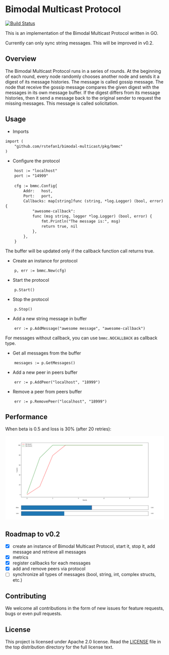 # Bimodal Multicast Protocol

[![Build Status](https://semaphoreci.com/api/v1/rstefan1-11/bimodal-multicast/branches/master/shields_badge.svg)](https://semaphoreci.com/rstefan1-11/bimodal-multicast)

This is an implementation of the Bimodal Multicast Protocol written in GO.

Currently can only sync string messages. This will be improved in v0.2.

## Overview

The Bimodal Multicast Protocol runs in a series of rounds.
At the beginning of each round, every node randomly chooses another node and
sends it a digest of its message histories. The message is called gossip
message.
The node that receive the gossip message compares the given digest with the
messages in its own message buffer.
If the digest differs from its message histories, then it send a message
back to the original sender to request the missing messages. This message is
called solicitation.

## Usage

* Imports

```golang
import (
    "github.com/rstefan1/bimodal-multicast/pkg/bmmc"
)
```

* Configure the protocol

```golang
    host := "localhost"
    port := "14999"

    cfg := bmmc.Config{
        Addr:   host,
        Port:   port,
        Callbacks: map[string]func (string, *log.Logger) (bool, error) {
            "awesome-callback":
            func (msg string, logger *log.Logger) (bool, error) {
                fmt.Println("The message is:", msg)
                return true, nil
            },
        },
    }
```

The buffer will be updated only if the callback function call returns true.

* Create an instance for protocol

```golang
    p, err := bmmc.New(cfg)
```

* Start the protocol

```golang
    p.Start()
```

* Stop the protocol

```golang
    p.Stop()
```

* Add a new string message in buffer

```golang
    err := p.AddMessage("awesome message", "awesome-callback")
```

For messages without callback, you can use `bmmc.NOCALLBACK` as callback type.

* Get all messages from the buffer

```golang
    messages := p.GetMessages()
```

* Add a new peer in peers buffer

```golang
    err := p.AddPeer("localhost", "18999")
```

* Remove a peer from peers buffer

```golang
    err := p.RemovePeer("localhost", "18999")
```


## Performance

When beta is 0.5 and loss is 30% (after 20 retries):

![Alt text](docs/metrics/b_50_l_30.png)


## Roadmap to v0.2
 - [x] create an instance of Bimodal Multicast Protocol, start it,
 stop it, add message and retrieve all messages
 - [x] metrics
 - [x] register callbacks for each messages
 - [x] add and remove peers via protocol
 - [ ] synchronize all types of messages (bool, string, int, complex structs, etc.)
 
## Contributing

We welcome all contributions in the form of new issues for feature requests, bugs
or even pull requests.

## License

This project is licensed under Apache 2.0 license. Read the [LICENSE](LICENSE) file
in the top distribution directory for the full license text.
